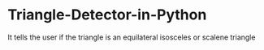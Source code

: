 # Triangle-Detector-in-Python
It tells the user if the triangle is an equilateral isosceles or scalene triangle
